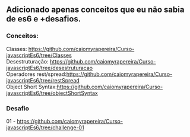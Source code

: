 
## Adicionado apenas conceitos que eu não sabia de es6 e +desafios.

### Conceitos:

Classes: https://github.com/caiomyrapereira/Curso-javascriptEs6/tree/Classes  
Desestruturação: https://github.com/caiomyrapereira/Curso-javascriptEs6/tree/desestruturacao   
Operadores rest/spread:https://github.com/caiomyrapereira/Curso-javascriptEs6/tree/restSpread   
Object Short Syntax:https://github.com/caiomyrapereira/Curso-javascriptEs6/tree/objectShortSyntax   


### Desafio

01 - https://github.com/caiomyrapereira/Curso-javascriptEs6/tree/challenge-01